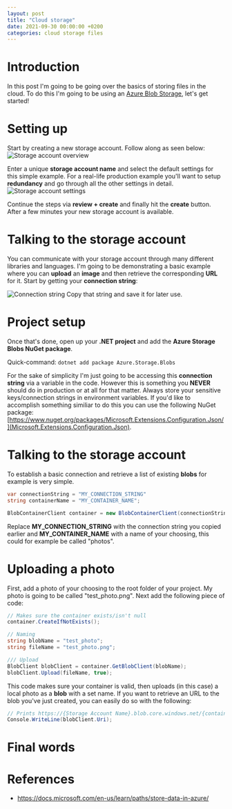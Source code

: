 ```yaml
---
layout: post
title: "Cloud storage"
date: 2021-09-30 00:00:00 +0200
categories: cloud storage files
---
```


# Introduction

In this post I'm going to be going over the basics of storing files in the cloud. To do this I'm going to be using an [Azure Blob Storage](https://azure.microsoft.com/services/storage/blobs/), let's get started!

# Setting up

Start by creating a new storage account. Follow along as seen below:
![Storage account overview](https://i.imgur.com/jgRc2EL.png)

Enter a unique **storage account name** and select the default settings for this simple example. For a real-life production example you'll want to setup **redundancy** and go through all the other settings in detail.
![Storage account settings](https://i.imgur.com/IKufXW1.png)

Continue the steps via **review + create** and finally hit the **create** button. After a few minutes your new storage account is available.

# Talking to the storage account

You can communicate with your storage account through many different libraries and languages. I'm going to be demonstrating a basic example where you can **upload** an **image** and then retrieve the corresponding **URL** for it. Start by getting your **connection string**:

![Connection string](https://i.imgur.com/nCd61K1.png)
Copy that string and save it for later use.

# Project setup

Once that's done, open up your **.NET project** and add the **Azure Storage Blobs NuGet package**.

Quick-command: `dotnet add package Azure.Storage.Blobs`

For the sake of simplicity I'm just going to be accessing this **connection string** via a variable in the code. However this is something you **NEVER** should do in production or at all for that matter. Always store your sensitive keys/connection strings in environment variables. If you'd like to accomplish something similiar to do this you can use the following NuGet package: [https://www.nuget.org/packages/Microsoft.Extensions.Configuration.Json/](Microsoft.Extensions.Configuration.Json).

# Talking to the storage account

To establish a basic connection and retrieve a list of existing **blobs** for example is very simple.

```csharp
var connectionString = "MY_CONNECTION_STRING"
string containerName = "MY_CONTAINER_NAME";

BlobContainerClient container = new BlobContainerClient(connectionString, containerName);
```

Replace **MY_CONNECTION_STRING** with the connection string you copied earlier and **MY_CONTAINER_NAME** with a name of your choosing, this could for example be called "photos".

# Uploading a photo

First, add a photo of your choosing to the root folder of your project. My photo is going to be called "test_photo.png". Next add the following piece of code:

```csharp
// Makes sure the container exists/isn't null
container.CreateIfNotExists();

// Naming
string blobName = "test_photo";
string fileName = "test_photo.png";

/// Upload
BlobClient blobClient = container.GetBlobClient(blobName);
blobClient.Upload(fileName, true);
```

This code makes sure your container is valid, then uploads (in this case) a local photo as a **blob** with a set name.
If you want to retrieve an URL to the blob you've just created, you can easily do so with the following:

```csharp
// Prints https://{Storage Account Name}.blob.core.windows.net/{containerName}/{blobName}
Console.WriteLine(blobClient.Uri);
```

# Final words

# References

- <https://docs.microsoft.com/en-us/learn/paths/store-data-in-azure/>
